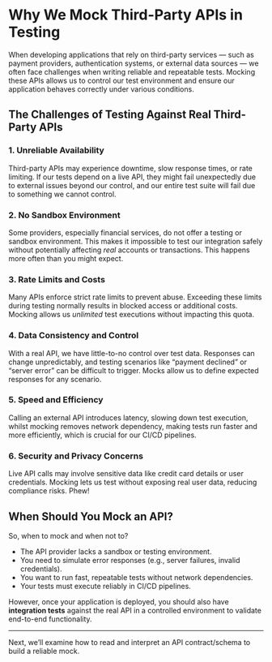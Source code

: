 # **Why We Mock Third-Party APIs in Testing**  

When developing applications that rely on third-party services — such as payment providers, authentication systems, or external data sources — we often face challenges when writing reliable and repeatable tests. Mocking these APIs allows us to control our test environment and ensure our application behaves correctly under various conditions.  

## **The Challenges of Testing Against Real Third-Party APIs**  

### **1. Unreliable Availability**  
Third-party APIs may experience downtime, slow response times, or rate limiting. If our tests depend on a live API, they might fail unexpectedly due to external issues beyond our control, and our entire test suite will fail due to something we cannot control.  

### **2. No Sandbox Environment**  
Some providers, especially financial services, do not offer a testing or sandbox environment. This makes it impossible to test our integration safely without potentially affecting *real* accounts or transactions. This happens more often than you might expect. 

### **3. Rate Limits and Costs**  
Many APIs enforce strict rate limits to prevent abuse. Exceeding these limits during testing normally results in blocked access or additional costs. Mocking allows us *unlimited* test executions without impacting this quota.  

### **4. Data Consistency and Control**  
With a real API, we have little-to-no control over test data. Responses can change unpredictably, and testing scenarios like “payment declined” or “server error” can be difficult to trigger. Mocks allow us to define expected responses for any scenario.  

### **5. Speed and Efficiency**  
Calling an external API introduces latency, slowing down test execution, whilst mocking removes network dependency, making tests run faster and more efficiently, which is crucial for our CI/CD pipelines.  

### **6. Security and Privacy Concerns**  
Live API calls may involve sensitive data like credit card details or user credentials. Mocking lets us test without exposing real user data, reducing compliance risks. Phew!  

## **When Should You Mock an API?**  

So, when to mock and when not to?   
- The API provider lacks a sandbox or testing environment.  
- You need to simulate error responses (e.g., server failures, invalid credentials).  
- You want to run fast, repeatable tests without network dependencies.  
- Your tests must execute reliably in CI/CD pipelines.  

However, once your application is deployed, you should also have **integration tests** against the real API in a controlled environment to validate end-to-end functionality.  

---

Next, we’ll examine how to read and interpret an API contract/schema to build a reliable mock.